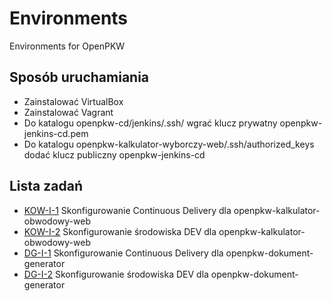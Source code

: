 ﻿# Environments
Environments for OpenPKW

## Sposób uruchamiania
* Zainstalować VirtualBox
* Zainstalować Vagrant
* Do katalogu openpkw-cd/jenkins/.ssh/ wgrać klucz prywatny openpkw-jenkins-cd.pem
* Do katalogu openpkw-kalkulator-wyborczy-web/.ssh/authorized_keys dodać klucz publiczny openpkw-jenkins-cd

## Lista zadań
* [KOW-I-1](https://trello.com/c/mrtBlQvx) Skonfigurowanie Continuous Delivery dla openpkw-kalkulator-obwodowy-web
* [KOW-I-2](https://trello.com/c/4DdCq07A) Skonfigurowanie środowiska DEV dla openpkw-kalkulator-obwodowy-web
* [DG-I-1](https://trello.com/c/WCsxFmMl) Skonfigurowanie Continuous Delivery dla openpkw-dokument-generator
* [DG-I-2](https://trello.com/c/yB36UwWU) Skonfigurowanie środowiska DEV dla openpkw-dokument-generator
